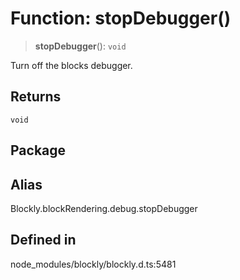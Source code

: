 # Function: stopDebugger()

> **stopDebugger**(): `void`

Turn off the blocks debugger.

## Returns

`void`

## Package

## Alias

Blockly.blockRendering.debug.stopDebugger

## Defined in

node_modules/blockly/blockly.d.ts:5481

